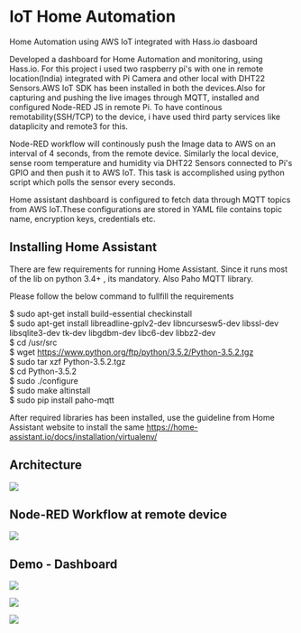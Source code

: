 # IoT Home Automation
Home Automation using AWS IoT integrated with Hass.io dasboard

Developed a dashboard for Home Automation and monitoring, using Hass.io. For this project i used two raspberry pi's with one in remote location(India) integrated with Pi Camera and other local
with DHT22 Sensors.AWS IoT SDK has been installed in both the devices.Also for capturing and pushing the live images through MQTT, installed and configured Node-RED JS in remote Pi.
To have continous remotability(SSH/TCP) to the device, i have used third party services like dataplicity and remote3 for this.

Node-RED workflow will continously push the Image data to AWS on an interval of 4 seconds, from the remote device. Similarly the local device, sense room temperature and humidity via DHT22 Sensors connected to Pi's GPIO and then push it to AWS IoT. This task is accomplished using python script which polls the sensor every seconds.

Home assistant dashboard is configured to fetch data through MQTT topics from AWS IoT.These configurations are stored in YAML file contains topic name, encryption keys, credentials etc.

## Installing Home Assistant
There are few requirements for running Home Assistant. Since it runs most of the lib on python 3.4+ , its mandatory. Also Paho MQTT library.

Please follow the below command to fullfill the requirements

$ sudo apt-get install build-essential checkinstall <br>
$ sudo apt-get install libreadline-gplv2-dev libncursesw5-dev libssl-dev libsqlite3-dev tk-dev libgdbm-dev libc6-dev libbz2-dev<br>
$ cd /usr/src <br>
$ wget https://www.python.org/ftp/python/3.5.2/Python-3.5.2.tgz <br>
$ sudo tar xzf Python-3.5.2.tgz <br>
$ cd Python-3.5.2 <br>
$ sudo ./configure <br>
$ sudo make altinstall <br>
$ sudo pip install paho-mqtt <br>

After required libraries has been installed, use the guideline from Home Assistant website to install the same
https://home-assistant.io/docs/installation/virtualenv/

## Architecture
![](https://raw.githubusercontent.com/mysticrenji/IoTHomeAutomation/master/Images/AWS%20Challenge.jpg)

## Node-RED Workflow at remote device
![](https://raw.githubusercontent.com/mysticrenji/IoTHomeAutomation/master/Images/Node-RED.png)

## Demo - Dashboard
![](https://raw.githubusercontent.com/mysticrenji/IoTHomeAutomation/master/Images/AWS%20Challenge%20-%20Demo.jpg.png)

![](https://raw.githubusercontent.com/mysticrenji/IoTHomeAutomation/master/Images/Demo2.png)

![](https://raw.githubusercontent.com/mysticrenji/IoTHomeAutomation/master/Images/Demo3.png)
